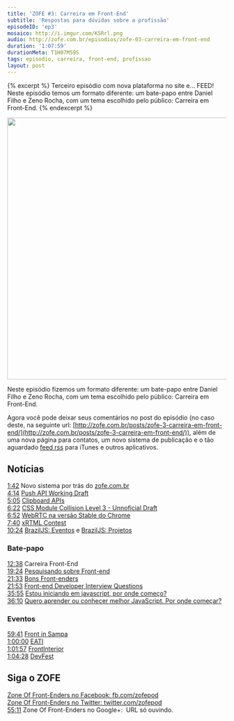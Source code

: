 ```yaml
---
title: 'ZOFE #3: Carreira em Front-End'
subtitle: 'Respostas para dúvidas sobre a profissão'
episodeID: 'ep3'
mosaico: http://i.imgur.com/K5Rrl.png
audio: http://zofe.com.br/episodios/zofe-03-carreira-em-front-end
duration: '1:07:59'
durationMeta: T1H07M59S
tags: episodio, carreira, front-end, profissao
layout: post
---
```


{% excerpt %}
Terceiro episódio com nova plataforma no site e… FEED! Neste episódio temos um formato diferente: um bate-papo entre Daniel Filho e Zeno Rocha, com um tema escolhido pelo público: Carreira em Front-End.
{% endexcerpt %}

<img title="Mosaico - Episódio 3 - Carreira em Front-End" src="http://i.imgur.com/K5Rrl.png" class="mosaico" alt="" width="600" height="600">

Neste episódio fizemos um formato diferente: um bate-papo entre Daniel Filho e Zeno Rocha, com um tema escolhido pelo público: Carreira em Front-End.

Agora você pode deixar seus comentários no post do episódio (no caso deste, na seguinte url: [http://zofe.com.br/posts/zofe-3-carreira-em-front-end/](http://zofe.com.br/posts/zofe-3-carreira-em-front-end/)), além de uma nova página para contatos, um novo sistema de publicação e o tão aguardado [feed rss](http://zofe.com.br/feed/podcast.xml) para iTunes e outros aplicativos.

## Notícias

[1:42](#t=1m42s) Novo sistema por trás do [zofe.com.br](http://zofe.com.br)<br>
[4:14](#t=4m14s) [Push API Working Draft](http://www.w3.org/TR/2012/WD-push-api-20121018/)<br>
[5:05](#t=5m05s) [Clipboard APIs](http://www.w3.org/TR/clipboard-apis/)<br>
[6:22](#t=6m22s) [CSS Module Collision Level 3 - Unnoficial Draft](http://lists.w3.org/Archives/Public/www-archive/2012Oct/att-0120/Overview.html)<br>
[6:52](#t=6m52s) [WebRTC na versão Stable do Chrome](https://plus.google.com/113817074606039822053/posts/8sfcXcTAbwD)<br>
[7:40](#t=7m40s) [xRTML Contest](http://contest.xrtml.org/)<br>
[10:24](#t=10m24s) [BrazilJS: Eventos](http://braziljs.org/eventos) e [BrazilJS: Projetos](http://braziljs.org/projetos)<br>

### Bate-papo

[12:38](#t=12m38s) Carreira Front-End<br>
[19:24](#t=19m24s) [Pesquisando sobre Front-end](http://danielfilho.info/blog/pesquisando-sobre-front-end/)<br>
[21:33](#t=21m33s) [Bons Front-enders](https://github.com/leobetosouza/bons-front-enders)<br>
[21:53](#t=21m53s) [Front-end Developer Interview Questions](https://github.com/darcyclarke/Front-end-Developer-Interview-Questions)<br>
[35:55](#t=35m55s) [Estou iniciando em javascript, por onde começo?](http://javascriptbrasil.com/artigos/estou-iniciando-em-javascript-por-onde-comeco)<br>
[36:10](#t=36m10s) [Quero aprender ou conhecer melhor JavaScript. Por onde começar?](http://www.luiztiago.com/post/34760239764/quero-aprender-ou-conhecer-melhor-javascript-por-onde)<br>

### Eventos

[59:41](#t=59m41s) [Front in Sampa](http://www.frontinsampa.com.br/)<br>
[1:00:00](#t=1h0m0s) [EATI](http://www.cafw.ufsm.br/eati/2012/)<br>
[1:01:57](#t=1h01m57s) [FrontInterior](http://www.frontinterior.com.br)<br>
[1:04:28](#t=1h04m28s) [DevFest](http://devfest.com.br)<br>


## Siga o ZOFE

[Zone Of Front-Enders no Facebook: fb.com/zofepod](http://fb.com/zofepod/ "ZOFE no Facebook: fb.com/zofepod")<br>
[Zone Of Front-Enders no Twitter: twitter.com/zofepod](http://twitter.com/zofepod/ "ZOFE no Twitter")<br>
[55:11](#t=55m11s) Zone Of Front-Enders no Google+: &nbsp;URL só ouvindo.
